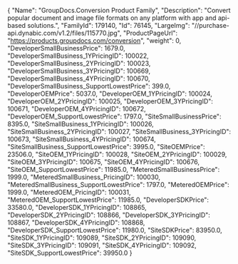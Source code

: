 {
    "Name": "GroupDocs.Conversion Product Family",
    "Description": "Convert popular document and image file formats on any platform with app and api-based solutions.",
    "FamilyId": 179140,
    "Id": 76145,
    "LargeImg": "//purchase-api.dynabic.com/v1.2/files/115770.jpg",
    "ProductPageUrl": "https://products.groupdocs.com/conversion",
    "weight": 0,
    "DeveloperSmallBusinessPrice": 1679.0,
    "DeveloperSmallBusiness_1YPricingID": 100022,
    "DeveloperSmallBusiness_2YPricingID": 100023,
    "DeveloperSmallBusiness_3YPricingID": 100669,
    "DeveloperSmallBusiness_4YPricingID": 100670,
    "DeveloperSmallBusiness_SupportLowestPrice": 399.0,
    "DeveloperOEMPrice": 5037.0,
    "DeveloperOEM_1YPricingID": 100024,
    "DeveloperOEM_2YPricingID": 100025,
    "DeveloperOEM_3YPricingID": 100671,
    "DeveloperOEM_4YPricingID": 100672,
    "DeveloperOEM_SupportLowestPrice": 1797.0,
    "SiteSmallBusinessPrice": 8395.0,
    "SiteSmallBusiness_1YPricingID": 100026,
    "SiteSmallBusiness_2YPricingID": 100027,
    "SiteSmallBusiness_3YPricingID": 100673,
    "SiteSmallBusiness_4YPricingID": 100674,
    "SiteSmallBusiness_SupportLowestPrice": 3995.0,
    "SiteOEMPrice": 23506.0,
    "SiteOEM_1YPricingID": 100028,
    "SiteOEM_2YPricingID": 100029,
    "SiteOEM_3YPricingID": 100675,
    "SiteOEM_4YPricingID": 100676,
    "SiteOEM_SupportLowestPrice": 11985.0,
    "MeteredSmallBusinessPrice": 1999.0,
    "MeteredSmallBusiness_PricingID": 100030,
    "MeteredSmallBusiness_SupportLowestPrice": 1797.0,
    "MeteredOEMPrice": 1999.0,
    "MeteredOEM_PricingID": 100031,
    "MeteredOEM_SupportLowestPrice": 11985.0,
    "DeveloperSDKPrice": 33580.0,
    "DeveloperSDK_1YPricingID": 108865,
    "DeveloperSDK_2YPricingID": 108866,
    "DeveloperSDK_3YPricingID": 108867,
    "DeveloperSDK_4YPricingID": 108868,
    "DeveloperSDK_SupportLowestPrice": 11980.0,
    "SiteSDKPrice": 83950.0,
    "SiteSDK_1YPricingID": 109089,
    "SiteSDK_2YPricingID": 109090,
    "SiteSDK_3YPricingID": 109091,
    "SiteSDK_4YPricingID": 109092,
    "SiteSDK_SupportLowestPrice": 39950.0
}